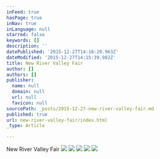 ```yaml
---
inFeed: true
hasPage: true
inNav: true
inLanguage: null
starred: false
keywords: []
description: ''
datePublished: '2015-12-27T14:16:20.963Z'
dateModified: '2015-12-27T14:15:39.982Z'
title: New River Valley Fair
author: []
authors: []
publisher:
  name: null
  domain: null
  url: null
  favicon: null
sourcePath: _posts/2015-12-27-new-river-valley-fair.md
published: true
url: new-river-valley-fair/index.html
_type: Article

---
```

New River Valley Fair
![](https://the-grid-user-content.s3-us-west-2.amazonaws.com/9b83bae4-6a58-45a2-ab21-fce6ed548708.jpg)
![](https://the-grid-user-content.s3-us-west-2.amazonaws.com/16c34afa-679f-4753-88e0-f74e2d8ee861.jpg)
![](https://the-grid-user-content.s3-us-west-2.amazonaws.com/0fb5f390-bdaf-4c0d-9da0-3097d2449a07.jpg)
![](https://the-grid-user-content.s3-us-west-2.amazonaws.com/57575d02-dfdc-4766-b5cd-ddf2c06572a1.jpg)
![](https://the-grid-user-content.s3-us-west-2.amazonaws.com/55a96b5f-50e7-455f-8528-e8b30e766081.jpg)